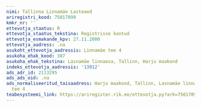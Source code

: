```yaml
---
nimi: Tallinna Linnamäe Lasteaed
ariregistri_kood: 75017099
kmkr_nr: ''
ettevotja_staatus: R
ettevotja_staatus_tekstina: Registrisse kantud
ettevotja_esmakande_kpv: 27.11.2000
ettevotja_aadress: .na
asukoht_ettevotja_aadressis: Linnamäe tee 4
asukoha_ehak_kood: 387
asukoha_ehak_tekstina: Lasnamäe linnaosa, Tallinn, Harju maakond
indeks_ettevotja_aadressis: '13912'
ads_adr_id: 2113295
ads_ads_oid: .na
ads_normaliseeritud_taisaadress: Harju maakond, Tallinn, Lasnamäe linnaosa, Linnamäe
  tee 4
teabesysteemi_link: https://ariregister.rik.ee/ettevotja.py?ark=75017099&ref=rekvisiidid
---
```

